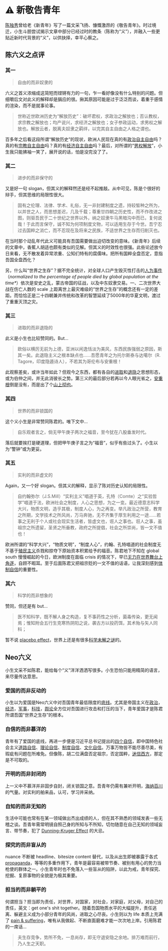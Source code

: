# ⚠️ 新敬告青年

[陈独秀](https://baike.baidu.com/item/%E9%99%88%E7%8B%AC%E7%A7%80)曾给老《新青年》写了一篇文采飞扬、慷慨激昂的《敬告青年》。时过境迁，小生斗胆尝试揭示文章中部分已经过时的教条（陈称为“义”），并融入一些更贴近新时代背景的“义”，以供抉择，幸平心察之。

## 陈六义之点评

### 其一

> 自由的而非奴隶的

六义之首义浓缩成这简短而铿锵有力的一句，乍一看好像没有什么特别的问题。但细嚼后文对此义的解释却是膈应的很。揪其原因可能是过于泛泛而谈，着重于感情的渲染，而不是就事论事。

> 世称近世欧洲历史为“解放历史”：破坏君权，求政治之解放也；否认教权，求宗教之解放也；均产说兴，求经济之解放也；女子参政运动，求男权之解放也。解放云者，脱离夫奴隶之羁绊，以完其自主自由之人格之谓也。

百多年之后看这段所谓“解放历史”的现状，欧洲人民现在真的有[政治自主自由](https://www.youtube.com/watch?v=ueSjqb56LZ0)吗？真的有[宗教自主自由](https://www.youtube.com/watch?v=Sg-5CDOcsTM)吗？真的有[经济自主自由](https://www.youtube.com/watch?v=ik5SAOQQRDA)吗？最后，对所谓的“[男权解放](https://www.youtube.com/watch?v=j3jGG32ekdk)”，小生我只能拂袖一笑了，展开说的话，怕是没完没了了。

### 其二

> 进步的而非保守的

又是好一句 slogan，但其义的解释然还是经不起推敲。从中可见，陈是个很好的辩手，但其思维的局限性很大。

> 固有之伦理、法律、学术、礼俗，无一非封建制度之遗，持较皙种之所为，以并世之人，而思想差迟，几及千载；尊重廿四朝之历史性，而不作改进之图，则驱吾民于二十世纪之世界以外，纳之奴隶牛马黑暗沟中而已，复何说哉！于此而言保守，诚不知为何项制度文物，可以适用生存于今世。吾宁忍过去国粹之消亡，而不忍现在及将来之民族，不适世界之生存而归削灭也。

在当时那个动乱年代此义可能具有吾国需要做出迫切改变的意味。《新青年》后续的文章中，香蕉人胡适也颇有类似的见解。但其义的时效性也很强。此些论述放今日来看，无不散发着异常浓重、公知们特有的腐儒味。把所有国粹全盘否定，意指吾国全盘西化？

另，什么叫“世界之生存”？据不完全统计，对全球人口产生毁灭性打击的[人为事件](https://youtu.be/DwKPFT-RioU?si=vXLWGNdk2qHoGFMx\&t=804)（_normalized to the percentage of people died by global population at the time\*_）依次是安史之乱，蒙古帝国的征战，以及中东奴隶交易。一、二次世界大战在伤亡人数的 scale 上距离世上最灾难级的“世界之生存”的概念还有一定的差距。而恰恰正是二十四朝兼并传统和改革的智慧延续了5000年的华夏文明，渡过了重重灭顶之灾。

### 其三

> 进取的而非退隐的

此义是小生也比较赞同的。But...

> 欧俗以横厉无前为上德，亚洲以闲逸恬淡为美风，东西民族强弱之原因，斯其一矣。此退隐主义之根本缺点也......吾愿青年之为托尔斯泰与达噶尔（R. Tagore，印度隐遁诗人），不若其为哥伦布与安重根！

此观察差矣，或许当年如此？但观今之东西，都有各自的[进取](https://www.youtube.com/shorts/U3TBdP4l0LM)和[退隐](https://www.youtube.com/watch?v=vSQjk9jKarg)之思想形态，或为伯仲之间，并无此消彼长之势。第三义的最后部分若再以今人眼光省之，[安重根](https://baike.baidu.com/item/%E5%AE%89%E9%87%8D%E6%A0%B9/68610)倒是没有，而是出了个[山上彻也](https://baike.baidu.com/item/%E5%B1%B1%E4%B8%8A%E5%BD%BB%E4%B9%9F?)。

### 其四

> 世界的而非锁国的

这个义小生是非常赞同陈君的。唯下文中...

> 自乐观者言之，倘无甲午庚子两次之福音，至今犹在八股垂发时代。

落后就要挨打是硬道理，但把甲午庚子言之为“福音”，似乎有些过头了。小生以为“警钟”或为更妥。

### 其五

> 实利的而非虚文的

Again，又一个好 slogan。但其义的解释，显示了陈对历史认知的局限性。

> 自约翰弥尔（J.S.Mill）“实利主义”唱道于英，孔特（Comte）之“实验哲学”唱道于法，欧洲社会之制度，人心之思想，为之一变。最近德意志科学大兴，物质文明，造乎其极，制度人心，为之再变。举凡政治之所营，教育之所期，文学技术之所风尚，万马奔驰，无不齐集于厚生利用之一途......若事之无利于个人或社会现实生活者，皆虚文也，诳人之事也。诳人之事，虽祖宗之所遗留，圣贤之所垂教，政府之所提倡，社会之所崇尚，皆一文不值也！

欧洲所谓的“科学大兴”，“物质文明”，“制度人心”，约翰、孔特唱道的社会制度无不基于[殖民主义](https://www.youtube.com/watch?v=Ob_lIQRAnYM)杀戮和掠夺下原始资本积累给予的福音。陈君地下不知在 global south 慢慢崛起的今日，欧洲制度在面临 crisis 的情况下，早已[无力在世界舞台上角逐](https://www.youtube.com/watch?v=VatYrw0uqjU)，自顾不暇耳。至于后面陈君又把祖宗贬的一文不值的话语，让我深刻感到[体制自信](https://www.youtube.com/watch?v=VP_SpW-DyQg)的重要性。

### 其六

> 科学的而非想象的

赞同，但还是有 but...

> 医不知科学，既不解人身之构造，复不事药性之分析，菌毒传染，更无闻焉；惟知附会五行生克寒热阴阳之说，袭古方以投药饵，其术殆与矢人同科；

暂不说 [placebo effect](https://www.youtube.com/watch?v=JcPwIQ6GCj8)，世界上还是有很多[科学未解之谜](https://www.youtube.com/watch?v=A9tKncAdlHQ)的。

## Neo六义

小生文采不如陈君，能给每个“义”洋洋洒洒写很多。小生恐怕只能用精简的语言，来尽量传达意思。

### 爱国的而非反动的

小生以为爱国是Neo六义中对吾国青年最低限度的[底线](https://youtu.be/14dy-bmx9DA?si=lTVAte_gv8xNAbXb\&t=403)。尤其是帝国主义在[政治](https://www.youtube.com/watch?v=kFnqIJaHKno)，[经济](https://www.youtube.com/watch?v=VS5cpXpw_9c)，[军事](https://www.youtube.com/watch?v=d8W1WpMQz_o)，[科技](https://www.youtube.com/watch?v=IfxfdHJ3k9Y)，[舆论](https://www.youtube.com/watch?v=f2srfDwM2sQ)全方位对吾国进行攻击和打压的当下，青年爱国才是陈君所谓吾国“世界之生存”的根本。

### 自信的而非慕洋的

青年有了爱国的底线，再进一步便是习近平总书记提出的[四个自信](https://baike.baidu.com/item/%E5%9B%9B%E4%B8%AA%E8%87%AA%E4%BF%A1/22254293)，即中国特色社会主义[道路自信](https://baike.baidu.com/item/%E9%81%93%E8%B7%AF%E8%87%AA%E4%BF%A1/62058353?fromModule=lemma_inlink)、[理论自信](https://baike.baidu.com/item/%E7%90%86%E8%AE%BA%E8%87%AA%E4%BF%A1/62058482?fromModule=lemma_inlink)、[制度自信](https://baike.baidu.com/item/%E5%88%B6%E5%BA%A6%E8%87%AA%E4%BF%A1/62058607?fromModule=lemma_inlink)、[文化自信](https://baike.baidu.com/item/%E6%96%87%E5%8C%96%E8%87%AA%E4%BF%A1/6151260?fromModule=lemma_inlink)。万事万物皆不能尽善尽美，有瑕疵有问题在所难免。但像陈，胡二位满盘否定祖宗，否定国粹，[迷信西方](https://www.youtube.com/watch?v=aYTsDSoePGI)，那定是不可取的。

### 开明的而非封闭的

上一义中不慕洋并非固步自封，闭关锁国之意。吾青年仍需有兼听开明，[海纳百川](https://baike.baidu.com/item/%E4%B8%8A%E6%B5%B7%E5%9F%8E%E5%B8%82%E7%B2%BE%E7%A5%9E/1848763)的气量。对实利的舶来品，认可，学习并采纳。

### 自知的而非无知的

生活中可能也常有在某一领域做出杰出成绩的人，但在其不熟悉的领域发表一些无稽之谈。吾青年需常明镜自照己身的所知与不所知，切勿随意在自己无知的领域妄言、带节奏，犯了 [Dunning-Kruger Effect](https://www.youtube.com/watch?v=h_lZo9hvNhY) 的大忌。

### 探究的而非盲从的

nuance 不断被 headline、bitesize content 替代，以及从出生即被暴露于各式 [propaganda](https://www.youtube.com/watch?v=rd36xQSjxtY)，等等的多重作用下，青年是最容易被带节奏、被别有用心的势力当枪使的群体之一。小生青年时也不免落入一些盲从的陷阱，以此为戒，青年探究、挖掘、复原事物的全貌是为极其重要。

### 担当的而非躺平的

何谓担当？担当即为责任，对世界，对国家，对社会，对家庭，对父母，对自己的责任，英文：get one's shit together。随着吾国物质水平的大幅提升，责任逃离、躲避主义成为小部分青年的风尚，进取之心尽丧。小生则以为 life 本质上充满了 [pain & suffering](https://www.youtube.com/watch?v=mbOBgpb-0I8)，唯有从我做起、不断直面磨难才能一次次地上岸。引用陈君的一席话...

> 夫生存竞争，势所不免，一息尚存，即无守退安隐之余地。排万难而前行，乃人生之天职。

